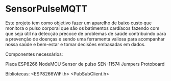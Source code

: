 # SensorPulseMQTT

Este projeto tem como objetivo fazer um aparelho de baixo custo que monitora o pulso corporal que são os batimentos cardíacos fazendo com que seja útil na detecção precoce de problemas de saúde contribuindo para a prevenção de doenças e sendo uma ferramenta valiosa para acompanhar nossa saúde e bem-estar e tomar decisões embasadas em dados.

Componentes necessários:

Placa ESP8266 NodeMCU
Sensor de pulso SEN-11574
Jumpers
Protoboard

Bibliotecas:
<ESP8266WiFi.h>
<PubSubClient.h>
